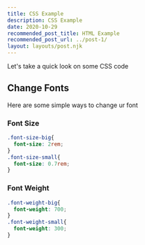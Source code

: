 ```yaml
---
title: CSS Example
description: CSS Example
date: 2020-10-29
recommended_post_title: HTML Example
recommended_post_url: ../post-1/
layout: layouts/post.njk
---
```

Let's take a quick look on some CSS code

## Change Fonts
Here are some simple ways to change ur font

### Font Size
```css
.font-size-big{
  font-size: 2rem;
}
.font-size-small{
  font-size: 0.7rem;
}
```


### Font Weight
```css
.font-weight-big{
  font-weight: 700;
}
.font-weight-small{
  font-weight: 300;
}
```
